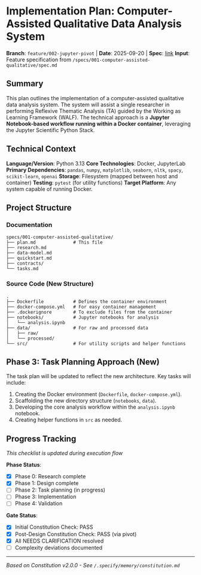 # Implementation Plan: Computer-Assisted Qualitative Data Analysis System

**Branch**: `feature/002-jupyter-pivot` | **Date**: 2025-09-20 | **Spec**: [link](./spec.md)
**Input**: Feature specification from `/specs/001-computer-assisted-qualitative/spec.md`

## Summary
This plan outlines the implementation of a computer-assisted qualitative data analysis system. The system will assist a single researcher in performing Reflexive Thematic Analysis (TA) guided by the Working as Learning Framework (WALF). The technical approach is a **Jupyter Notebook-based workflow running within a Docker container**, leveraging the Jupyter Scientific Python Stack.

## Technical Context
**Language/Version**: Python 3.13
**Core Technologies**: Docker, JupyterLab
**Primary Dependencies**: `pandas`, `numpy`, `matplotlib`, `seaborn`, `nltk`, `spacy`, `scikit-learn`, `openai`
**Storage**: Filesystem (mapped between host and container)
**Testing**: `pytest` (for utility functions)
**Target Platform**: Any system capable of running Docker.

## Project Structure

### Documentation
```
specs/001-computer-assisted-qualitative/
├── plan.md              # This file
├── research.md
├── data-model.md
├── quickstart.md
├── contracts/
└── tasks.md
```

### Source Code (New Structure)
```
.
├── Dockerfile           # Defines the container environment
├── docker-compose.yml   # For easy container management
├── .dockerignore        # To exclude files from the container
├── notebooks/           # Jupyter notebooks for analysis
│   └── analysis.ipynb
├── data/                # For raw and processed data
│   ├── raw/
│   └── processed/
└── src/                 # For utility scripts and helper functions
```

## Phase 3: Task Planning Approach (New)
The task plan will be updated to reflect the new architecture. Key tasks will include:
1.  Creating the Docker environment (`Dockerfile`, `docker-compose.yml`).
2.  Scaffolding the new directory structure (`notebooks`, `data`).
3.  Developing the core analysis workflow within the `analysis.ipynb` notebook.
4.  Creating helper functions in `src` as needed.

## Progress Tracking
*This checklist is updated during execution flow*

**Phase Status**:
- [X] Phase 0: Research complete
- [X] Phase 1: Design complete
- [ ] Phase 2: Task planning (in progress)
- [ ] Phase 3: Implementation
- [ ] Phase 4: Validation

**Gate Status**:
- [X] Initial Constitution Check: PASS
- [X] Post-Design Constitution Check: PASS (via pivot)
- [X] All NEEDS CLARIFICATION resolved
- [ ] Complexity deviations documented

---
*Based on Constitution v2.0.0 - See `/.specify/memory/constitution.md`*